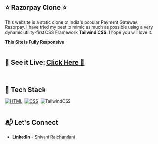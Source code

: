 ## ⭐ Razorpay Clone ⭐

This website is a static clone of India's popular Payment Gateway, Razorpay. I have tried my best to mimic as much as possible using a very dynamic utility-first CSS Framework **Tailwind CSS**. I hope you will love it.

**This Site is Fully Responsive**
<br>
<br>

## 📌 **See it Live:** <a href="#">**Click Here** 🚀</a>

<br>

## 📌 Tech Stack

[![HTML](https://img.shields.io/badge/html5%20-%23E34F26.svg?&style=for-the-badge&logo=html5&logoColor=white)](https://github.com/prakash-naikwadi)&nbsp;
[![CSS](https://img.shields.io/badge/css3%20-%231572B6.svg?&style=for-the-badge&logo=css3&logoColor=white)](https://github.com/prakash-naikwadi)&nbsp;
<img alt="TailwindCSS" src="https://img.shields.io/badge/Tailwind_CSS-38B2AC?style=for-the-badge&logo=tailwind-css&logoColor=white"/>&nbsp;
<br>
<br>

## 📬 Let's Connect

- **LinkedIn** - [Shivani Raichandani](https://www.linkedin.com/in/shivani111/)